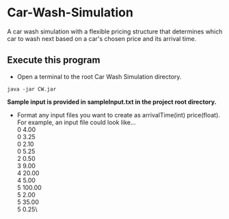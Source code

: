 # Car-Wash-Simulation

A car wash simulation with a flexible pricing structure that determines which car to wash next based on a car's chosen price and its arrival time.

## Execute this program

- Open a terminal to the root Car Wash Simulation directory.

```console
java -jar CW.jar
```

**Sample input is provided in sampleInput.txt in the project root directory.**

- Format any input files you want to create as arrivalTime(int) price(float).
  For example, an input file could look like...\
  0 4.00\
  0 3.25\
  0 2.10\
  0 5.25\
  2 0.50\
  3 9.00\
  4 20.00\
  4 5.00\
  5 100.00\
  5 2.00\
  5 35.00\
  5 0.25\
